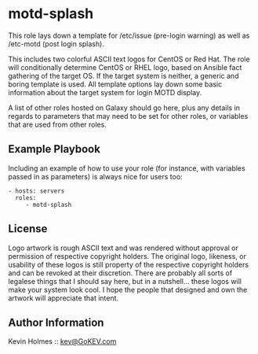 motd-splash
=========

This role lays down a template for /etc/issue (pre-login warning) as well as /etc-motd (post login splash).

This includes two colorful ASCII text logos for CentOS or Red Hat.  The role will conditionally determine CentOS or RHEL logo, based on Ansible fact gathering of the target OS.  If the target system is neither, a generic and boring template is used.  All template options lay down some basic information about the target system for login MOTD display.


A list of other roles hosted on Galaxy should go here, plus any details in regards to parameters that may need to be set for other roles, or variables that are used from other roles.

Example Playbook
----------------

Including an example of how to use your role (for instance, with variables passed in as parameters) is always nice for users too:

    - hosts: servers
      roles:
         - motd-splash

License
-------

Logo artwork is rough ASCII text and was rendered without approval or permission of respective copyright holders.  The original logo, likeness, or usability of these logos is still property of the respective copyright holders and can be revoked at their discretion.  There are probably all sorts of legalese things that I should say here, but in a nutshell... these logos will make your system look cool.  I hope the people that designed and own the artwork will appreciate that intent.


Author Information
------------------

Kevin Holmes :: kev@GoKEV.com

